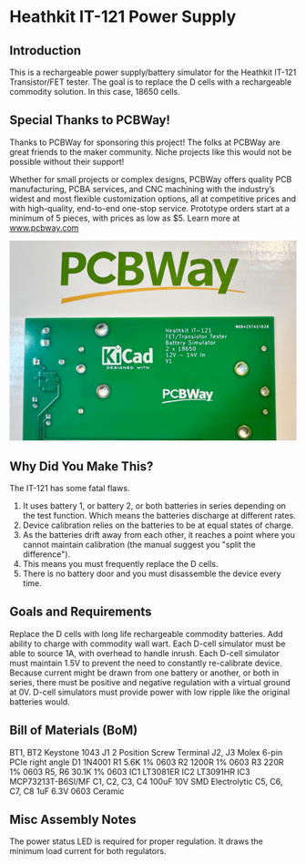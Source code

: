 # Heathkit IT-121 Power Supply

## Introduction
This is a rechargeable power supply/battery simulator for the Heathkit IT-121 Transistor/FET tester. The goal is to replace the D cells with a rechargeable commodity solution. In this case, 18650 cells.

## Special Thanks to PCBWay!
Thanks to PCBWay for sponsoring this project! The folks at PCBWay are great friends to the maker community. Niche projects like this would not be possible without their support!

Whether for small projects or complex designs, PCBWay offers quality PCB manufacturing, PCBA services, and CNC machining with the industry’s widest and most flexible customization options, all at competitive prices and with high-quality, end-to-end one-stop service. Prototype orders start at a minimum of 5 pieces, with prices as low as $5. Learn more at www.pcbway.com

<picture>
<img alt="PCBWay IT-121 PCB" src="https://github.com/chadr/Heathkit-IT-121-Power-Supply/blob/main/IMAGES/PCB1.jpg">
</picture>

## Why Did You Make This?
The IT-121 has some fatal flaws.
1. It uses battery 1, or battery 2, or both batteries in series depending on the test function. Which means the batteries discharge at different rates.
2. Device calibration relies on the batteries to be at equal states of charge.
3. As the batteries drift away from each other, it reaches a point where you cannot maintain calibration (the manual suggest you "split the difference").
4. This means you must frequently replace the D cells.
5. There is no battery door and you must disassemble the device every time.

## Goals and Requirements
Replace the D cells with long life rechargeable commodity batteries.
Add ability to charge with commodity wall wart.
Each D-cell simulator must be able to source 1A, with overhead to handle inrush.
Each D-cell simulator must maintain 1.5V to prevent the need to constantly re-calibrate device.
Because current might be drawn from one battery or another, or both in series, there must be positive and negative regulation with a virtual ground at 0V.
D-cell simulators must provide power with low ripple like the original batteries would.

## Bill of Materials (BoM)
BT1, BT2 Keystone 1043
J1 2 Position Screw Terminal
J2, J3 Molex 6-pin PCIe right angle
D1 1N4001
R1 5.6K 1% 0603
R2 1200R 1% 0603
R3 220R 1% 0603
R5, R6 30.1K 1% 0603
IC1 LT3081ER
IC2 LT3091HR
IC3 MCP73213T-B6SI/MF
C1, C2, C3, C4 100uF 10V SMD Electrolytic
C5, C6, C7, C8 1uF 6.3V 0603 Ceramic

## Misc Assembly Notes
The power status LED is required for proper regulation. It draws the minimum load current for both regulators.
